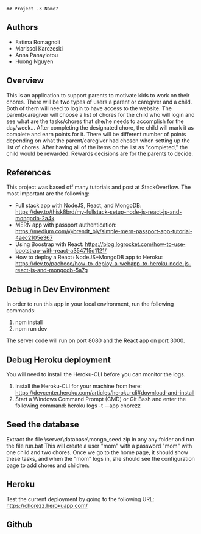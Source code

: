     ## Project -3 Name?

## Authors 

- Fatima Romagnoli
- Marissol Karczeski
- Anna Panayiotou
- Huong Nguyen

## Overview

This is an application to support parents to motivate kids to work on their chores. There will be two types of users:a parent or caregiver and a child. Both of them will need to login to have access to the website. The parent/caregiver will choose a list of chores for the child who will login and see what are the tasks/chores that she/he needs to accomplish for the day/week... 
After completing the designated chore, the child will mark it as complete and earn points for it. There will be different number of points depending on what the parent/caregiver had chosen when setting up the list of chores. After having all of the items on the list as "completed," the child would be rewarded. Rewards decisions are for the parents to decide. 

## References

This project was based off many tutorials and post at StackOverflow.
The most important are the following:
- Full stack app with NodeJS, React, and MongoDB: https://dev.to/thisk8brd/my-fullstack-setup-node-js-react-js-and-mongodb-2a4k
- MERN app with passport authentication: https://medium.com/@brendt_bly/simple-mern-passport-app-tutorial-4aec2105e367
- Using Boostrap with React: https://blog.logrocket.com/how-to-use-bootstrap-with-react-a354715d1121/
- How to deploy a React+NodeJS+MongoDB app to Heroku: https://dev.to/pacheco/how-to-deploy-a-webapp-to-heroku-node-js-react-js-and-mongodb-5a7g 


## Debug in Dev Environment

In order to run this app in your local environment, run the following commands:
1) npm install
2) npm run dev

The server code will run on port 8080 and the React app on port 3000.

## Debug Heroku deployment

You will need to install the Heroku-CLI before you can monitor the logs.
1) Install the Heroku-CLI for your machine from here: https://devcenter.heroku.com/articles/heroku-cli#download-and-install
2) Start a Windows Command Prompt (CMD) or Git Bash and enter the following command: heroku logs -t --app chorezz

## Seed the database

Extract the file \server\database\mongo_seed.zip in any any folder and run the file run.bat
This will create a user "mom" with a password "mom" with one child and two chores.
Once we go to the home page, it should show these tasks, and when the "mom" logs in, she should
see the configuration page to add chores and children.

## Heroku

Test the current deployment by going to the following URL:
https://chorezz.herokuapp.com/


## Github